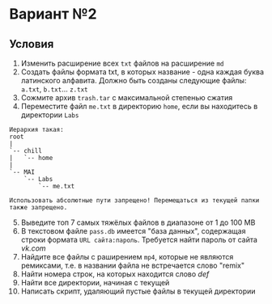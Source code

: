 # Вариант №2

## Условия

1. Изменить расширение всех `txt` файлов на расширение `md`
2. Создать файлы формата txt, в которых название - одна каждая буква латинского алфавита. Должно быть созданы следующие файлы: `a.txt`, `b.txt`... `z.txt`
3. Сожмите архив `trash.tar` с максимальной степенью сжатия
4. Переместите файл `me.txt` в директорию `home`, если вы находитесь в директории `Labs`
```
Иерархия такая:
root
|
`-- chill
|   `-- home
| 
`-- MAI
    `-- Labs
        `-- me.txt

Использовать абсолютные пути запрещено! Перемещаться из текущей папки также запрещено.
```
5. Выведите топ 7 самых тяжёлых файлов в диапазоне от 1 до 100 МВ
6. В текстовом файле `pass.db` имеется "база данных", содержащая строки формата `URL сайта:пароль`. Требуется найти пароль от сайта _vk.com_
7. Найдите все файлы с раширением `mp4`, которые не являются ремиксами, т.е. в названии файла не встречается слово "remix"
8. Найти номера строк, на которых находится слово _def_
9. Найти все директории, начиная с текущей
10. Написать скрипт, удаляющий пустые файлы в текущей директории
